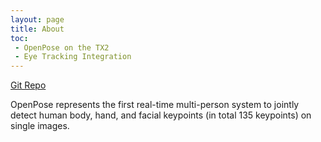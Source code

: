 ```yaml
---
layout: page
title: About
toc:
 - OpenPose on the TX2
 - Eye Tracking Integration
---
```


[Git Repo](https://github.com/CMU-Perceptual-Computing-Lab/openpose)

OpenPose represents the first real-time multi-person system to jointly detect human body, hand, and facial keypoints (in total 135 keypoints) on single images.
